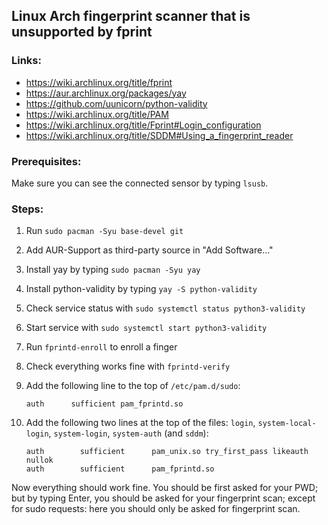 ## Linux Arch fingerprint scanner that is unsupported by fprint

### Links:

- https://wiki.archlinux.org/title/fprint
- https://aur.archlinux.org/packages/yay
- https://github.com/uunicorn/python-validity
- https://wiki.archlinux.org/title/PAM
- https://wiki.archlinux.org/title/Fprint#Login_configuration
- https://wiki.archlinux.org/title/SDDM#Using_a_fingerprint_reader

### Prerequisites:

Make sure you can see the connected sensor by typing `lsusb`.

### Steps:

1.  Run `sudo pacman -Syu base-devel git`

1.  Add AUR-Support as third-party source in "Add Software..."

1.  Install yay by typing `sudo pacman -Syu yay`

1.  Install python-validity by typing `yay -S python-validity`

1.  Check service status with `sudo systemctl status python3-validity`

1.  Start service with `sudo systemctl start python3-validity`

1.  Run `fprintd-enroll` to enroll a finger

1.  Check everything works fine with `fprintd-verify`

1.  Add the following line to the top of `/etc/pam.d/sudo`:

        auth      sufficient pam_fprintd.so

1.  Add the following two lines at the top of the files: `login`, `system-local-login`, `system-login`, `system-auth` (and `sddm`):

        auth		sufficient  	pam_unix.so try_first_pass likeauth nullok
        auth		sufficient  	pam_fprintd.so

Now everything should work fine. You should be first asked for your PWD; but by typing Enter, you should be asked for your fingerprint scan; except for sudo requests: here you should only be asked for fingerprint scan.
